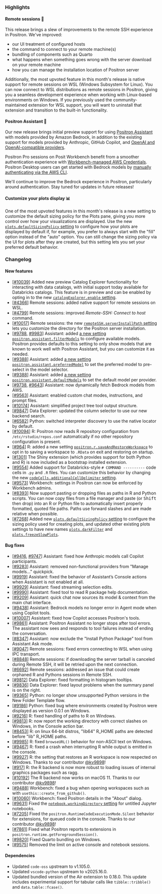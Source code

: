 ### Highlights

#### Remote sessions 🚀

This release brings a slew of improvements to the remote SSH experience in Positron. We've improved:

- our UI treatment of configured hosts
- the command to connect to your remote machine(s)
- bundling of components such as Quarto
- what happens when something goes wrong with the server download on your remote machine
- how you can manage the installation location of Positron server

Additionally, the most upvoted feature in this month's release is native support for remote sessions on WSL (Windows Subsystem for Linux). You can now connect to WSL distributions as remote sessions in Positron, giving you a seamless development experience when working with Linux-based environments on Windows. If you previously used the community-maintained extension for WSL support, you will want to uninstall that extension and transition to the built-in functionality.

#### Positron Assistant 🤖

Our new release brings initial preview support for using [Positron Assistant](https://positron.posit.co/assistant) with models provided by Amazon Bedrock, in addition to the existing support for models provided by Anthropic, GitHub Copilot, and [OpenAI and OpenAI-compatible providers](https://github.com/posit-dev/positron/discussions/9988).

Positron Pro sessions on Posit Workbench benefit from a smoother authentication experience with [Workbench-managed AWS Credentials](https://docs.posit.co/ide/server-pro/user/posit-workbench/managed-credentials/aws.html). Positron Desktop users can get started with Bedrock models by [manually authenticating via the AWS CLI](https://github.com/posit-dev/positron/discussions/10322).

We'll continue to improve the Bedrock experience in Positron, particularly around authentication. Stay tuned for updates in future releases!

#### Customize your plots display 📊

One of the most upvoted features in this month's release is a new setting to customize the default sizing policy for the Plots pane, giving you more control over how your visualizations are displayed. Use the new [`plots.defaultSizingPolicy` setting](positron://settings/plots.defaultSizingPolicy) to configure how your plots are displayed by default if, for example, you prefer to always start with the "fill" option instead of the "auto" option. You can still change the sizing policy via the UI for plots after they are created, but this setting lets you set your preferred default behavior.

<div id="checkbox"></div>

### Changelog

#### New features

- [[#10039](https://github.com/posit-dev/positron/issues/10039)] Added new preview Catalog Explorer functionality for interacting with data catalogs, with initial support today available for Databricks catalogs. This feature is in preview and can be enabled by opting in to the new [`catalogExplorer.enable` setting](positron://settings/catalogExplorer.enable).
- [[#4366](https://github.com/posit-dev/positron/issues/4366)] Remote sessions: added native support for remote sessions on WSL.
- [[#4799](https://github.com/posit-dev/positron/issues/4799)] Remote sessions: improved _Remote-SSH: Connect to host_ command.
- [[#10017](https://github.com/posit-dev/positron/issues/10017)] Remote sessions: the new [`remoteSSH.serverInstallPath` setting](positron://settings/remoteSSH.serverInstallPath) lets you customize the directory for the Positron server installation.
- [[#9788](https://github.com/posit-dev/positron/issues/9788), [#9983](https://github.com/posit-dev/positron/issues/9983)] Assistant: added [a new setting `positron.assistant.filterModels`](positron://settings/positron.assistant.filterModels) to configure available models. Positron provides defaults to this setting to only show models that are known to work well with Positron Assistant, but you can customize it as needed.
- [[#9388](https://github.com/posit-dev/positron/issues/9388)] Assistant: added [a new setting `positron.assistant.preferredModel`](positron://settings/positron.assistant.preferredModel) to set the preferred model to pre-select in the model selector. 
- [[#9388](https://github.com/posit-dev/positron/issues/9388)] Assistant: added [a new setting `positron.assistant.defaultModels`](positron://settings/positron.assistant.defaultModels) to set the default model per provider. 
- [[#9738](https://github.com/posit-dev/positron/issues/9738), [#9643](https://github.com/posit-dev/positron/issues/9643)] Assistant: now dynamically fetch Bedrock models from AWS.
- [[#9563](https://github.com/posit-dev/positron/issues/9563)] Assistant: enabled custom chat modes, instructions, and prompt files.
- [[#10174](https://github.com/posit-dev/positron/issues/10174)] Assistant: simplified project tree tool output structure.
- [[#9847](https://github.com/posit-dev/positron/issues/9847)] Data Explorer: updated the column selector to use our new backend search.
- [[#6582](https://github.com/posit-dev/positron/issues/6582)] Python: switched interpreter discovery to use the native locator by default.
- [[#10094](https://github.com/posit-dev/positron/issues/10094)] R: Positron now reads R repository configuration from `/etc/rstudio/repos.conf` automatically if no other repository configuration is present.
- [[#964](https://github.com/posit-dev/positron/issues/964)] R: added a new setting [`positron.r.saveAndRestoreWorkspace`](positron://settings/positron.r.saveAndRestoreWorkspace) to opt in to saving a workspace to `.RData` on exit and restoring on startup.
- [[#1301](https://github.com/posit-dev/positron/issues/1301)] The Shiny extension (which provides support for both Python and R) is now included as a bootstrap installed extension.
- [[#9554](https://github.com/posit-dev/positron/issues/9554)] Added support for Databricks-style `# COMMAND ----------` code cells in `.py` and `.R` files. You can customize this behavior by changing the new [`codeCells.additionalCellDelimiter` setting](positron://settings/codeCells.additionalCellDelimiter).
- [[#9573](https://github.com/posit-dev/positron/issues/9573)] Workbench: settings in Positron can now be enforced by Workbench admins. 
- [[#8393](https://github.com/posit-dev/positron/issues/8393)] Now support pasting or dropping files as paths in R and Python scripts. You can now copy files from a file manager and paste (or <kbd>Shift</kbd> then drop) into an R or Python file to automatically insert properly formatted, quoted file paths. Paths use forward slashes and are made relative when possible.
- [[#7268](https://github.com/posit-dev/positron/issues/7268)] Added new [`plots.defaultSizingPolicy` setting](positron://settings/plots.defaultSizingPolicy) to configure the sizing policy used for creating plots, and updated other existing plots settings to have new names [`plots.darkFilter`](positron://settings/plots.darkFilter) and [`plots.freezeSlowPlots`](positron://settings/plots.freezeSlowPlots).

#### Bug fixes

- [[#9416](https://github.com/posit-dev/positron/issues/9416), [#9747](https://github.com/posit-dev/positron/issues/9747)] Assistant: fixed how Anthropic models call Copilot participants.
- [[#9283](https://github.com/posit-dev/positron/issues/9283)] Assistant: removed non-functional providers from "Manage models..." quickpick.
- [[#9919](https://github.com/posit-dev/positron/issues/9919)] Assistant: fixed the behavior of Assistant’s Console actions when Assistant is not enabled at all.
- [[#9929](https://github.com/posit-dev/positron/issues/9929)] Assistant: fixed streaming selection edits.
- [[#9990](https://github.com/posit-dev/positron/issues/9990)] Assistant: fixed tool to read R package help documentation.
- [[#9209](https://github.com/posit-dev/positron/issues/9209)] Assistant: quick chat now sources its model & context from the main chat interface.
- [[#9438](https://github.com/posit-dev/positron/issues/9438)] Assistant: Bedrock models no longer error in Agent mode when using Copilot tools.
- [[#10007](https://github.com/posit-dev/positron/issues/10007)] Assistant: fixed how Copilot accesses Positron's tools.
- [[#9861](https://github.com/posit-dev/positron/issues/9861)] Assistant: Positron Assistant no longer stops after tool errors. The assistant now sees and responds to tool failures instead of ending the conversation.
- [[#8347](https://github.com/posit-dev/positron/issues/8347)] Assistant: now exclude the "Install Python Package" tool from Assistant Ask mode.
- [[#9047](https://github.com/posit-dev/positron/issues/9047)] Remote sessions: fixed errors connecting to WSL when using IPC transport.
- [[#8848](https://github.com/posit-dev/positron/issues/8848)] Remote sessions: if downloading the server tarball is canceled during Remote SSH, it will be retried upon the next connection.
- [[#6692](https://github.com/posit-dev/positron/issues/6692)] Remote sessions: addressed an issue that could create orphaned R and Pythons sessions in Remote SSH.
- [[#9812](https://github.com/posit-dev/positron/issues/9812)] Data Explorer: fixed formatting in histogram tooltips.
- [[#9836](https://github.com/posit-dev/positron/issues/9836)] Data Explorer: fixed layout problems when the summary panel is on the right.
- [[#9365](https://github.com/posit-dev/positron/issues/9365)] Python: no longer show unsupported Python versions in the New Folder Template flow.
- [[#9186](https://github.com/posit-dev/positron/issues/9186)] Python: fixed bug where environments created by Positron were displayed as version 0.0.1 on Windows.
- [[#9216](https://github.com/posit-dev/positron/issues/9216)] R: fixed handling of paths to R on Windows.
- [[#9813](https://github.com/posit-dev/positron/issues/9813)] R: now report the working directory with correct slashes on Windows, in the Console action bar.
- [[#8453](https://github.com/posit-dev/positron/issues/8453)] R: on linux 64-bit distros, "lib64" R_HOME paths are detected before "lib" R_HOME paths.
- [[#9985](https://github.com/posit-dev/positron/issues/9985)] R: fixed `browseURL()` behavior for non-ASCII text on Windows.
- [[#9467](https://github.com/posit-dev/positron/issues/9467)] R: fixed a crash when interrupting R while output is emitted in the console.
- [[#9927](https://github.com/posit-dev/positron/issues/9927)] R: the setting that restores an R workspace is now respected on Windows. Thanks to our contributor [@kv9898](https://github.com/kv9898)!
- [[#917](https://github.com/posit-dev/ark/issues/917)] R: the R backend is now more robust to loading issues of internal graphics packages such as ragg.
- [[#10192](https://github.com/posit-dev/positron/issues/10192)] The R backend now works on macOS 11. Thanks to our contributor [@kv9898](https://github.com/kv9898)!
- [[#9488](https://github.com/posit-dev/positron/issues/9488)] Workbench: fixed a bug when opening workspaces such as with `usethis::create_from_github()`.
- [[#10060](https://github.com/posit-dev/positron/issues/10060)] Workbench: fixed Positron details in the "About" dialog.
- [[#9631](https://github.com/posit-dev/positron/issues/9631)] Fixed the [`notebook.workingDirectory` setting](positron://settings/notebook.workingDirectory) for untitled Jupyter notebooks.
- [[#7205](https://github.com/posit-dev/positron/issues/7205)] Fixed the `positron.RuntimeCodeExecutionMode.Silent` behavior for extensions, for queued code in the console. Thanks to our contributor [@kv9898](https://github.com/kv9898)!
- [[#7861](https://github.com/posit-dev/positron/issues/7861)] Fixed what Positron reports to extensions in `positron.runtime.getForegroundSession()`.
- [[#9820](https://github.com/posit-dev/positron/issues/9820)] Fixed Quarto bundling on Windows.
- [[#9575](https://github.com/posit-dev/positron/issues/9575)] Removed the limit on active console and notebook sessions.

#### Dependencies

- Updated `code-oss` upstream to v1.105.0.
- Updated `vscode-python` upstream to v2025.16.0.
- Updated bundled version of the Air extension to 0.18.0. This update includes experimental support for tabular calls like `tibble::tribble()` and `data.table::fcase()`.